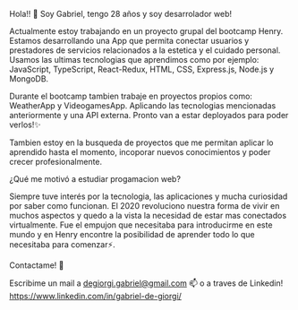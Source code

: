 Hola!! 👋 Soy Gabriel, tengo 28 años y soy desarrolador web!

Actualmente estoy trabajando en un proyecto grupal del bootcamp Henry. Estamos desarrollando una App que permita conectar usuarios y prestadores de servicios relacionados a la estetica y el cuidado personal. Usamos las ultimas tecnologias que aprendimos como por ejemplo: JavaScript, TypeScript, React-Redux, HTML, CSS, Express.js, Node.js y MongoDB.

Durante el bootcamp tambien trabaje en proyectos propios como: WeatherApp y VideogamesApp. Aplicando las tecnologias mencionadas anteriormente y una API externa. Pronto van a estar deployados para poder verlos!✨

Tambien estoy en la busqueda de proyectos que me permitan aplicar lo aprendido hasta el momento, incoporar nuevos conocimientos y poder crecer profesionalmente.


¿Qué me motivó a estudiar progamacion web?

Siempre tuve interés por la tecnologia, las aplicaciones y mucha curiosidad por saber como funcionan. El 2020 revoluciono nuestra forma de vivir en muchos aspectos y quedo a la vista la necesidad de estar mas conectados virtualmente. Fue el empujon que necesitaba para introducirme en este mundo y en Henry encontre la posibilidad de aprender todo lo que necesitaba para comenzar⚡.


Contactame! 💬

Escribime un mail a degiorgi.gabriel@gmail.com 📫 o a traves de Linkedin! https://www.linkedin.com/in/gabriel-de-giorgi/


